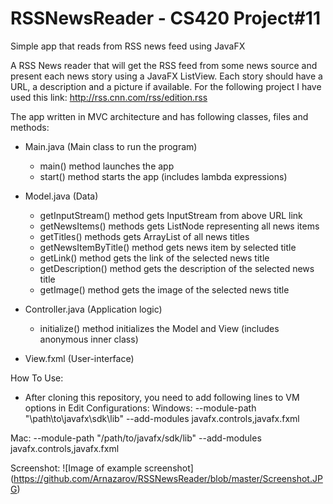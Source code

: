 # RSSNewsReader - CS420 Project#11
Simple app that reads from RSS news feed using JavaFX


A RSS News reader that will get the RSS feed from some news source and present each news story using a JavaFX ListView. Each story should have a URL, a description and a picture if available. For the following project I have used this link: http://rss.cnn.com/rss/edition.rss

The app written in MVC architecture and has following classes, files and methods: 
  - Main.java (Main class to run the program)
      - main() method launches the app
      - start() method starts the app (includes lambda expressions)
  
  - Model.java (Data)
      - getInputStream() method gets InputStream from above URL link
      - getNewsItems() methods gets ListNode representing all news items
      - getTitles() methods gets ArrayList of all news titles
      - getNewsItemByTitle() method gets news item by selected title
      - getLink() method gets the link of the selected news title
      - getDescription() method gets the description of the selected news title
      - getImage() method gets the image of the selected news title
  
  - Controller.java (Application logic)
      - initialize() method initializes the Model and View (includes anonymous inner class)
 
 - View.fxml (User-interface)
 
 How To Use:
 - After cloning this repository, you need to add following lines to VM options in Edit Configurations:
 Windows:
  --module-path
"\path\to\javafx\sdk\lib"
--add-modules
javafx.controls,javafx.fxml

 Mac:
 --module-path
"/path/to/javafx/sdk/lib"
--add-modules
javafx.controls,javafx.fxml
 
 Screenshot:
 ![Image of example screenshot] (https://github.com/Arnazarov/RSSNewsReader/blob/master/Screenshot.JPG)
 
